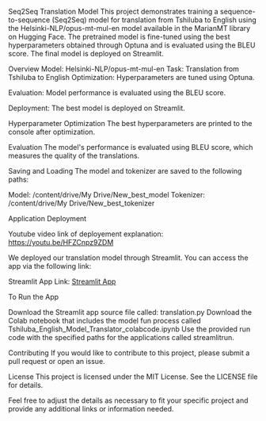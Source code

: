 Seq2Seq Translation Model
This project demonstrates training a sequence-to-sequence (Seq2Seq) model for translation from Tshiluba to English using the Helsinki-NLP/opus-mt-mul-en model available in the MarianMT library on Hugging Face. The pretrained model is fine-tuned using the best hyperparameters obtained through Optuna and is evaluated using the BLEU score. The final model is deployed on Streamlit.

Overview
Model: Helsinki-NLP/opus-mt-mul-en
Task: Translation from Tshiluba to English
Optimization: Hyperparameters are tuned using Optuna.


Evaluation: Model performance is evaluated using the BLEU score.


Deployment: The best model is deployed on Streamlit.


Hyperparameter Optimization
The best hyperparameters are printed to the console after optimization.


Evaluation
The model's performance is evaluated using BLEU score, which measures the quality of the translations.

Saving and Loading
The model and tokenizer are saved to the following paths:

Model: /content/drive/My Drive/New_best_model
Tokenizer: /content/drive/My Drive/New_best_tokenizer


Application Deployment




Youtube video link of deployement explanation: https://youtu.be/HFZCnpz9ZDM













We deployed our translation model through Streamlit. 
You can access the app via the following link:

Streamlit App Link: [Streamlit App](https://sad-results-wish.loca.lt/)


To Run the App

Download the Streamlit app source file called: translation.py
Download the Colab notebook that includes the model fun process called Tshiluba_English_Model_Translator_colabcode.ipynb
Use the provided run code with the specified paths for the applications called streamlitrun.




Contributing
If you would like to contribute to this project, please submit a pull request or open an issue.

License
This project is licensed under the MIT License. See the LICENSE file for details.

Feel free to adjust the details as necessary to fit your specific project and provide any additional links or information needed.
